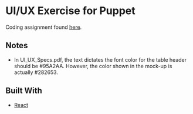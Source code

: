 # UI/UX Exercise for Puppet

Coding assignment found [here](https://github.com/Distelli/ui-ux-exercise1).

## Notes
* In UI_UX_Specs.pdf, the text dictates the font color for the table header should be #95A2AA. However, the color shown in the mock-up is actually #282653.

## Built With
* [React](https://reactjs.org/)
